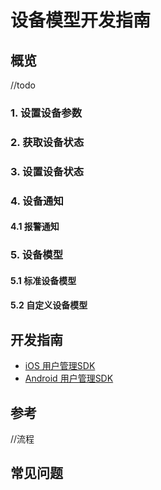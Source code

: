 # 设备模型开发指南

## 概览
//todo

###  1. 设置设备参数

### 2. 获取设备状态

### 3. 设置设备状态

### 4. 设备通知

#### 4.1 报警通知

### 5. 设备模型

#### 5.1 标准设备模型

#### 5.2 自定义设备模型

## 开发指南
* [iOS 用户管理SDK](ios/设备控制.md)
* [Android 用户管理SDK](Android/设备控制.md)

## 参考
//流程

## 常见问题
